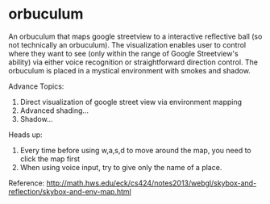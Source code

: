 # orbuculum
An orbuculum that maps google streetview to a interactive reflective ball (so not technically an orbuculum). The visualization enables user to control where they want to see (only within the range of Google Streetview's ability) via either voice recognition or straightforward direction control. The orbuculum is placed in a mystical environment with smokes and shadow.

Advance Topics:
1. Direct visualization of google street view via environment mapping
2. Advanced shading...
3. Shadow...

Heads up:
1. Every time before using w,a,s,d to move around the map, you need to click the map first
2. When using voice input, try to give only the name of a place.


Reference:
http://math.hws.edu/eck/cs424/notes2013/webgl/skybox-and-reflection/skybox-and-env-map.html
